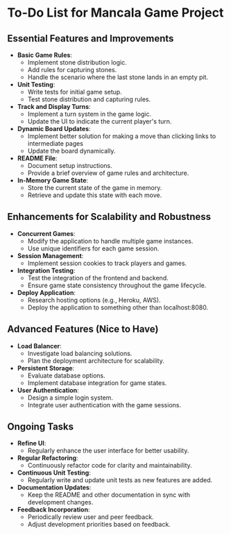 # To-Do List for Mancala Game Project

## Essential Features and Improvements
- **Basic Game Rules**: 
  - Implement stone distribution logic.
  - Add rules for capturing stones.
  - Handle the scenario where the last stone lands in an empty pit.
- **Unit Testing**:
  - Write tests for initial game setup.
  - Test stone distribution and capturing rules.
- **Track and Display Turns**: 
  - Implement a turn system in the game logic.
  - Update the UI to indicate the current player's turn.
- **Dynamic Board Updates**:
  - Implement better solution for making a move than clicking links to intermediate pages
  - Update the board dynamically.
- **README File**:
  - Document setup instructions.
  - Provide a brief overview of game rules and architecture.
- **In-Memory Game State**:
  - Store the current state of the game in memory.
  - Retrieve and update this state with each move.

## Enhancements for Scalability and Robustness
- **Concurrent Games**:
  - Modify the application to handle multiple game instances.
  - Use unique identifiers for each game session.
- **Session Management**:
  - Implement session cookies to track players and games.
- **Integration Testing**:
  - Test the integration of the frontend and backend.
  - Ensure game state consistency throughout the game lifecycle.
- **Deploy Application**:
  - Research hosting options (e.g., Heroku, AWS).
  - Deploy the application to something other than localhost:8080.

## Advanced Features (Nice to Have)
- **Load Balancer**:
  - Investigate load balancing solutions.
  - Plan the deployment architecture for scalability.
- **Persistent Storage**:
  - Evaluate database options.
  - Implement database integration for game states.
- **User Authentication**:
  - Design a simple login system.
  - Integrate user authentication with the game sessions.

## Ongoing Tasks
- **Refine UI**:
  - Regularly enhance the user interface for better usability.
- **Regular Refactoring**:
  - Continuously refactor code for clarity and maintainability.
- **Continuous Unit Testing**:
  - Regularly write and update unit tests as new features are added.
- **Documentation Updates**:
  - Keep the README and other documentation in sync with development changes.
- **Feedback Incorporation**:
  - Periodically review user and peer feedback.
  - Adjust development priorities based on feedback.
